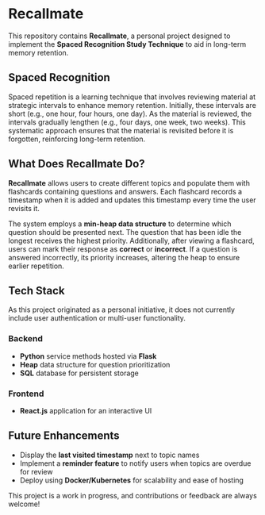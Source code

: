 # Recallmate

This repository contains **Recallmate**, a personal project designed to implement the **Spaced Recognition Study Technique** to aid in long-term memory retention.

## Spaced Recognition

Spaced repetition is a learning technique that involves reviewing material at strategic intervals to enhance memory retention. Initially, these intervals are short (e.g., one hour, four hours, one day). As the material is reviewed, the intervals gradually lengthen (e.g., four days, one week, two weeks). This systematic approach ensures that the material is revisited before it is forgotten, reinforcing long-term retention.

## What Does Recallmate Do?

**Recallmate** allows users to create different topics and populate them with flashcards containing questions and answers. Each flashcard records a timestamp when it is added and updates this timestamp every time the user revisits it.

The system employs a **min-heap data structure** to determine which question should be presented next. The question that has been idle the longest receives the highest priority. Additionally, after viewing a flashcard, users can mark their response as **correct** or **incorrect**. If a question is answered incorrectly, its priority increases, altering the heap to ensure earlier repetition.

## Tech Stack

As this project originated as a personal initiative, it does not currently include user authentication or multi-user functionality.

### Backend

- **Python** service methods hosted via **Flask**
- **Heap** data structure for question prioritization
- **SQL** database for persistent storage

### Frontend

- **React.js** application for an interactive UI

## Future Enhancements

- Display the **last visited timestamp** next to topic names
- Implement a **reminder feature** to notify users when topics are overdue for review
- Deploy using **Docker/Kubernetes** for scalability and ease of hosting

This project is a work in progress, and contributions or feedback are always welcome!
